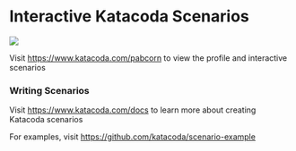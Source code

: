 # Interactive Katacoda Scenarios

[![](http://shields.katacoda.com/katacoda/pabcorn/count.svg)](https://www.katacoda.com/pabcorn "Get your profile on Katacoda.com")

Visit https://www.katacoda.com/pabcorn to view the profile and interactive scenarios

### Writing Scenarios
Visit https://www.katacoda.com/docs to learn more about creating Katacoda scenarios

For examples, visit https://github.com/katacoda/scenario-example
